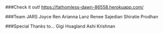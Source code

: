 ###Check it out!
https://fathomless-dawn-86558.herokuapp.com/


###Team JARS
Joyce Ren
Arianna Lanz
Renee Sajedian
Shiratie Prodhan

###Special Thanks to...
Gigi Hoagland
Ashi Krishnan
